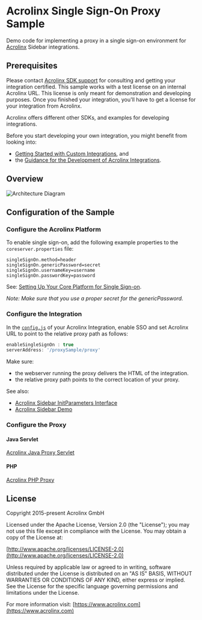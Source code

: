# Acrolinx Single Sign-On Proxy Sample

Demo code for implementing a proxy in a single sign-on environment for [Acrolinx](https://www.acrolinx.com/) Sidebar integrations.

## Prerequisites

Please contact [Acrolinx SDK support](https://github.com/acrolinx/acrolinx-coding-guidance/blob/master/topics/sdk-support.md)
for consulting and getting your integration certified.
This sample works with a test license on an internal Acrolinx URL.
This license is only meant for demonstration and developing purposes.
Once you finished your integration, you'll have to get a license for your integration from Acrolinx.
  
Acrolinx offers different other SDKs, and examples for developing integrations.

Before you start developing your own integration, you might benefit from looking into:

* [Getting Started with Custom Integrations](https://docs.acrolinx.com/customintegrations), and
* the [Guidance for the Development of Acrolinx Integrations](https://github.com/acrolinx/acrolinx-coding-guidance).

## Overview

![Architecture Diagram](https://writers.acrolinx.com/images/sidebarArchitectureDiagram14.3.1.png)

## Configuration of the Sample

### Configure the Acrolinx Platform

To enable single sign-on, add the following example properties to the `coreserver.properties` file:

```properties
singleSignOn.method=header
singleSignOn.genericPassword=secret
singleSignOn.usernameKey=username
singleSignOn.passwordKey=password
```

See: [Setting Up Your Core Platform for Single Sign-on](https://docs.acrolinx.com/coreplatform/latest/en/advanced/sidebar-configurations/set-up-acrolinx-for-single-sign-on).

*Note: Make sure that you use a proper secret for the genericPassword.*

### Configure the Integration

In the [`config.js`](https://github.com/acrolinx/acrolinx-sidebar-demo/blob/master/samples/config.js) of your Acrolinx Integration,
enable SSO and set Acrolinx URL to point to the relative proxy path as follows:

```javascript
enableSingleSignOn : true
serverAddress: '/proxySample/proxy'
```

Make sure:

* the webserver running the proxy delivers the HTML of the integration.
* the relative proxy path points to the correct location of your proxy.

See also:

* [Acrolinx Sidebar InitParameters Interface](https://acrolinx.github.io/sidebar-sdk-js/pluginDoc/interfaces/_acrolinx_libs_plugin_interfaces_.initparameters.html#enablesinglesignon)
* [Acrolinx Sidebar Demo](https://github.com/acrolinx/acrolinx-sidebar-demo)

### Configure the Proxy

#### Java Servlet

[Acrolinx Java Proxy Servlet](java/servlet/README.md)

#### PHP

[Acrolinx PHP Proxy](php/README.md)

## License

Copyright 2015-present Acrolinx GmbH

Licensed under the Apache License, Version 2.0 (the "License");
you may not use this file except in compliance with the License.
You may obtain a copy of the License at:

[http://www.apache.org/licenses/LICENSE-2.0](http://www.apache.org/licenses/LICENSE-2.0)

Unless required by applicable law or agreed to in writing, software
distributed under the License is distributed on an "AS IS" BASIS,
WITHOUT WARRANTIES OR CONDITIONS OF ANY KIND, either express or implied.
See the License for the specific language governing permissions and
limitations under the License.

For more information visit: [https://www.acrolinx.com](https://www.acrolinx.com)
